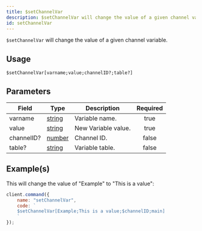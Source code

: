 ```yaml
---
title: $setChannelVar
description: $setChannelVar will change the value of a given channel variable.
id: setChannelVar
---
```


`$setChannelVar` will change the value of a given channel variable.

## Usage

```aoi
$setChannelVar[varname;value;channelID?;table?]
```

## Parameters

| Field      | Type                                                                                              | Description         | Required |
| ---------- | ------------------------------------------------------------------------------------------------- | ------------------- | :------: |
| varname    | [string](https://developer.mozilla.org/en-US/docs/Web/JavaScript/Reference/Global_Objects/String) | Variable name.      |   true   |
| value      | [string](https://developer.mozilla.org/en-US/docs/Web/JavaScript/Reference/Global_Objects/String) | New Variable value. |   true   |
| channelID? | [number](https://developer.mozilla.org/en-US/docs/Web/JavaScript/Reference/Global_Objects/Number) | Channel ID.         |  false   |
| table?     | [string](https://developer.mozilla.org/en-US/docs/Web/JavaScript/Reference/Global_Objects/String) | Variable table.     |  false   |

## Example(s)

This will change the value of "Example" to "This is a value":

```javascript
client.command({
    name: "setChannelVar",
    code: `
    $setChannelVar[Example;This is a value;$channelID;main]
    `
});
```
